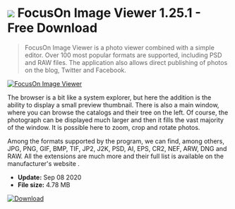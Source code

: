 # ![](https://cdn.softexe.net/static/icon/3/focuson-image-viewer-9103.png) FocusOn Image Viewer 1.25.1 - Free Download

> FocusOn Image Viewer is a photo viewer combined with a simple editor. Over 100 most popular formats are supported, including PSD and RAW files. The application also allows direct publishing of photos on the blog, Twitter and Facebook.

[![FocusOn Image Viewer](https://gallery.dpcdn.pl/imgc/Tools/75039/g_-_420x350_1.5_-_x20170331173622_0.png)](https://softexe.net/win/multimedia/image-viewer/focuson-image-viewer:apRc.html)

The browser is a bit like a system explorer, but here the addition is the ability to display a small preview thumbnail. There is also a main window, where you can browse the catalogs and their tree on the left. Of course, the photograph can be displayed much larger and then it fills the vast majority of the window. It is possible here to zoom, crop and rotate photos.
 
 Among the formats supported by the program, we can find, among others, JPG, PNG, GIF, BMP, TIF, JP2, J2K, PSD, AI, EPS, CR2, NEF, ARW, DNG and RAW. All the extensions are much more and their full list is available on the manufacturer's website .


- **Update:** Sep 08 2020
- **File size:** 4.78 MB

[![Download](https://cdn.softexe.net/static/img/download.png)](https://softexe.net/win/multimedia/image-viewer/focuson-image-viewer:apRc.html)

